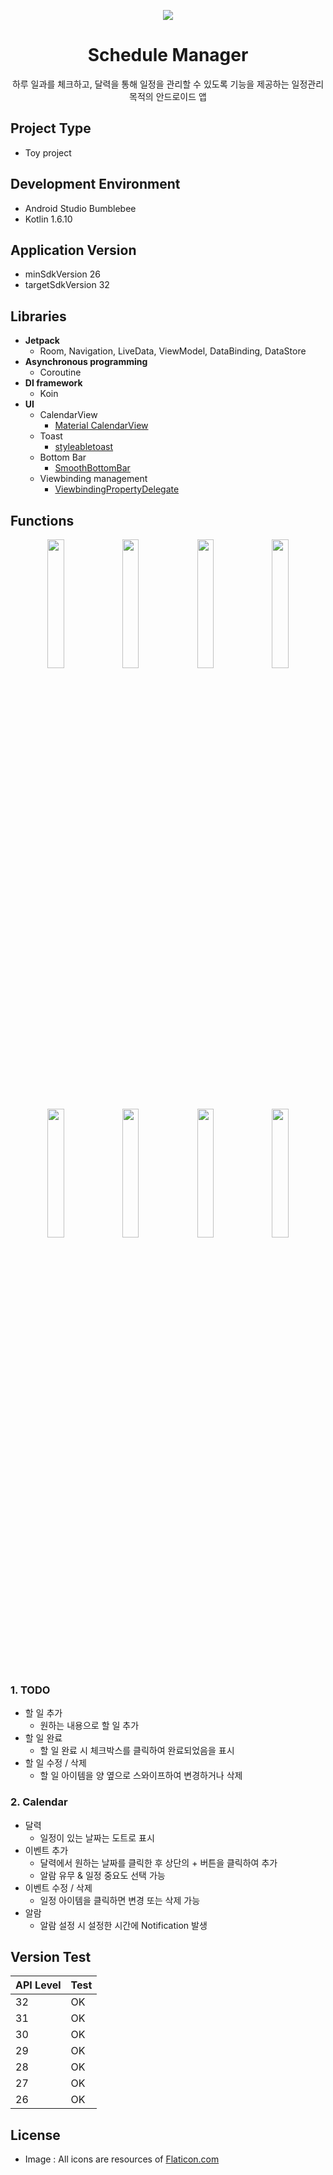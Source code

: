 <p align="center">
  <img src="https://user-images.githubusercontent.com/62979330/185958337-61deaaa0-dec8-4fd0-b689-f7da004bcf3a.png">
</p>

<div align="center">
  <h1>Schedule Manager</h1>
</div>
<div align="center">
하루 일과를 체크하고, 달력을 통해 일정을 관리할 수 있도록 기능을 제공하는 일정관리 목적의 안드로이드 앱
</div>

## Project Type
+ Toy project

## Development Environment
+ Android Studio Bumblebee 
+ Kotlin 1.6.10

## Application Version
+ minSdkVersion 26
+ targetSdkVersion 32

## Libraries
+ __Jetpack__
  + Room, Navigation, LiveData, ViewModel, DataBinding, DataStore 
+ __Asynchronous programming__
  + Coroutine 
+ __DI framework__
  + Koin
+ __UI__
  + CalendarView
    + [Material CalendarView](https://github.com/prolificinteractive/material-calendarview)
  + Toast
    + [styleabletoast](https://github.com/Muddz/StyleableToast)
  + Bottom Bar
    + [SmoothBottomBar](https://github.com/ibrahimsn98/SmoothBottomBar)
  + Viewbinding management
    + [ViewbindingPropertyDelegate](https://github.com/androidbroadcast/ViewBindingPropertyDelegate)

## Functions
<p align="center">
  <img src="https://user-images.githubusercontent.com/62979330/176653985-b3f84e6c-f27f-4608-84fa-48b38870f2f5.png" width=23% height=23%>
  <img src="https://user-images.githubusercontent.com/62979330/176653799-cc140cc8-6cd5-4823-8e01-17b9d9db4822.png" width=23% height=23%>
  <img src="https://user-images.githubusercontent.com/62979330/176654322-305e2b55-7b3a-48ac-8148-d35c5a4bb8a7.png" width=23% height=23%>
  <img src="https://user-images.githubusercontent.com/62979330/176654433-c44b9485-a585-4af9-a843-a2c176e219b4.png" width=23% height=23%>
</p>
<p align="center">
  <img src="https://user-images.githubusercontent.com/62979330/176653479-eacdecd3-c67b-4c0d-943f-68553bd212a4.png" width=23% height=23%>
  <img src="https://user-images.githubusercontent.com/62979330/176659725-41a8eab6-b2e0-4eb5-a8cb-4bfc46b4b218.png" width=23% height=23%>
  <img src="https://user-images.githubusercontent.com/62979330/176659863-294b668e-f953-445d-9d16-a3b8b60b04e8.png" width=23% height=23%>
  <img src="https://user-images.githubusercontent.com/62979330/176659992-8aa3f01b-8f09-4be6-a3ea-9582c4b9d942.png" width=23% height=23%>
</p>

### 1. TODO
+ 할 일 추가
  + 원하는 내용으로 할 일 추가
+ 할 일 완료
  + 할 일 완료 시 체크박스를 클릭하여 완료되었음을 표시
+ 할 일 수정 / 삭제
  + 할 일 아이템을 양 옆으로 스와이프하여 변경하거나 삭제

### 2. Calendar
+ 달력
  + 일정이 있는 날짜는 도트로 표시
+ 이벤트 추가
  + 달력에서 원하는 날짜를 클릭한 후 상단의 + 버튼을 클릭하여 추가
  + 알람 유무 & 일정 중요도 선택 가능
+ 이벤트 수정 / 삭제
  + 일정 아이템을 클릭하면 변경 또는 삭제 가능
+ 알람
  + 알람 설정 시 설정한 시간에 Notification 발생
  
## Version Test
|API Level|Test|
|------|---|
|32|OK|
|31|OK|
|30|OK|
|29|OK|
|28|OK|
|27|OK|
|26|OK|

## License
+ Image : All icons are resources of [Flaticon.com](https://www.flaticon.com/)

